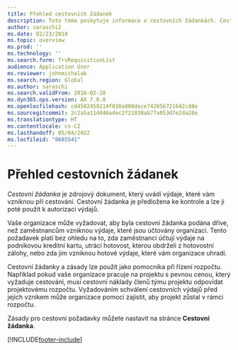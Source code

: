 ```yaml
---
title: Přehled cestovních žádanek
description: Toto téma poskytuje informace o cestovních žádankách. Cestovní žádanka dokumentuje plánované cestovní výdaje.
author: saraschi2
ms.date: 02/23/2018
ms.topic: overview
ms.prod: ''
ms.technology: ''
ms.search.form: TrvRequisitionList
audience: Application User
ms.reviewer: johnmichalak
ms.search.region: Global
ms.author: saraschi
ms.search.validFrom: 2016-02-28
ms.dyn365.ops.version: AX 7.0.0
ms.openlocfilehash: cd4502459214f010a800dece74285b721642cd8e
ms.sourcegitcommit: 2c2a5a11d446adec2f21030ab77a053d7e2da28e
ms.translationtype: HT
ms.contentlocale: cs-CZ
ms.lasthandoff: 05/04/2022
ms.locfileid: "8685541"
---
```

# <a name="travel-requisitions-overview"></a>Přehled cestovních žádanek

*Cestovní žádanka* je zdrojový dokument, který uvádí výdaje, které vám vzniknou při cestování. Cestovní žádanka je předložena ke kontrole a lze ji poté použít k autorizaci výdajů.

Vaše organizace může vyžadovat, aby byla cestovní žádanka podána dříve, než zaměstnancům vzniknou výdaje, které jsou účtovány organizaci. Tento požadavek platí bez ohledu na to, zda zaměstnanci účtují výdaje na podnikovou kreditní kartu, utrácí hotovost, kterou obdrželi z hotovostní zálohy, nebo zda jim vzniknou hotové výdaje, které vám organizace uhradí.

Cestovní žádanky a zásady lze použít jako pomocníka při řízení rozpočtu. Například pokud vaše organizace pracuje na projektu s pevnou cenou, který vyžaduje cestování, musí cestovní náklady členů týmu projektu odpovídat projektovému rozpočtu. Vyžadováním schválení cestovních výdajů před jejich vznikem může organizace pomoci zajistit, aby projekt zůstal v rámci rozpočtu.

Zásady pro cestovní požadavky můžete nastavit na stránce **Cestovní žádanka**.


[!INCLUDE[footer-include](../includes/footer-banner.md)]